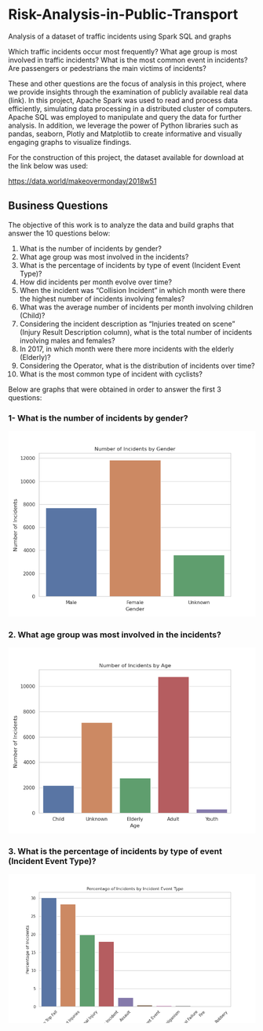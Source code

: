 # Risk-Analysis-in-Public-Transport
Analysis of a dataset of traffic incidents using Spark SQL and graphs

Which traffic incidents occur most frequently? What age group is most involved in traffic incidents? What is the most common event in incidents? Are passengers or pedestrians the main victims of incidents?

These and other questions are the focus of analysis in this project, where we provide insights through the examination of publicly available real data (link). In this project, Apache Spark was used to read and process data efficiently, simulating data processing in a distributed cluster of computers. Apache SQL was employed to manipulate and query the data for further analysis. In addition, we leverage the power of Python libraries such as pandas, seaborn, Plotly and Matplotlib to create informative and visually engaging graphs to visualize findings.

For the construction of this project, the dataset available for download at the link below was used:

https://data.world/makeovermonday/2018w51

## Business Questions

The objective of this work is to analyze the data and build graphs that answer the 10 questions below:

1. What is the number of incidents by gender?
2. What age group was most involved in the incidents?
3. What is the percentage of incidents by type of event (Incident Event Type)?
4. How did incidents per month evolve over time?
5. When the incident was “Collision Incident” in which month were there the highest number of incidents involving females?
6. What was the average number of incidents per month involving children (Child)?
7. Considering the incident description as “Injuries treated on scene” (Injury Result Description column), what is the total number of incidents involving males and females?
8. In 2017, in which month were there more incidents with the elderly (Elderly)?
9. Considering the Operator, what is the distribution of incidents over time?
10. What is the most common type of incident with cyclists?

Below are graphs that were obtained in order to answer the first 3 questions:

### 1- What is the number of incidents by gender?

![](img/plot1.png)

### 2. What age group was most involved in the incidents?

![](img/plot2.png)

### 3. What is the percentage of incidents by type of event (Incident Event Type)?

![](img/plot3.png)
